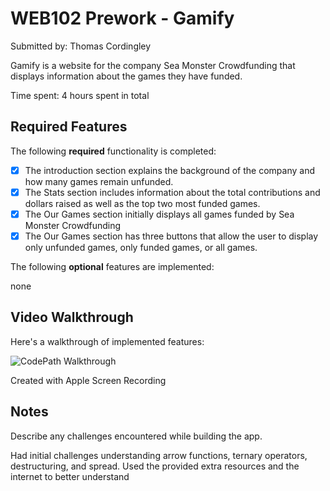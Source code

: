 # WEB102 Prework - Gamify

Submitted by: Thomas Cordingley

Gamify is a website for the company Sea Monster Crowdfunding that displays information about the games they have funded.

Time spent: 4 hours spent in total

## Required Features

The following **required** functionality is completed:

* [x] The introduction section explains the background of the company and how many games remain unfunded.
* [x] The Stats section includes information about the total contributions and dollars raised as well as the top two most funded games.
* [x] The Our Games section initially displays all games funded by Sea Monster Crowdfunding
* [x] The Our Games section has three buttons that allow the user to display only unfunded games, only funded games, or all games.

The following **optional** features are implemented:

none

## Video Walkthrough

Here's a walkthrough of implemented features:

<img src='https://youtu.be/v2ik3tnecjY' title='CodePath Walkthrough' width='' alt='CodePath Walkthrough' />

<!-- Replace this with whatever GIF tool you used! -->
Created with Apple Screen Recording

## Notes

Describe any challenges encountered while building the app.

Had initial challenges understanding arrow functions, ternary operators, destructuring, and spread. Used the provided extra resources and the internet to better understand
